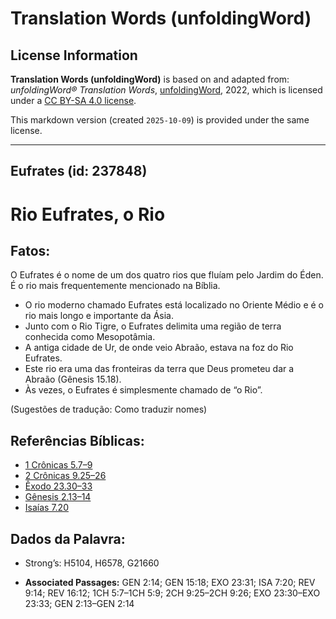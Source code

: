 # Translation Words (unfoldingWord)

## License Information

**Translation Words (unfoldingWord)** is based on and adapted from: _unfoldingWord® Translation Words_, [unfoldingWord](https://unfoldingword.org/utw), 2022, which is licensed under a [CC BY-SA 4.0 license](https://creativecommons.org/licenses/by-sa/4.0/legalcode.en).

This markdown version (created `2025-10-09`) is provided under the same license.



--------------------------------

## Eufrates (id: 237848)

Rio Eufrates, o Rio
===================

Fatos:
------

O Eufrates é o nome de um dos quatro rios que fluíam pelo Jardim do Éden. É o rio mais frequentemente mencionado na Bíblia.

* O rio moderno chamado Eufrates está localizado no Oriente Médio e é o rio mais longo e importante da Ásia.
* Junto com o Rio Tigre, o Eufrates delimita uma região de terra conhecida como Mesopotâmia.
* A antiga cidade de Ur, de onde veio Abraão, estava na foz do Rio Eufrates.
* Este rio era uma das fronteiras da terra que Deus prometeu dar a Abraão (Gênesis 15\.18\).
* Às vezes, o Eufrates é simplesmente chamado de “o Rio”.

(Sugestões de tradução: Como traduzir nomes)

Referências Bíblicas:
---------------------

* [1 Crônicas 5\.7–9](https://ref.ly/1Chr5:7-1Chr5:9)
* [2 Crônicas 9\.25–26](https://ref.ly/2Chr9:25-2Chr9:26)
* [Êxodo 23\.30–33](https://ref.ly/Exod23:30-Exod23:33)
* [Gênesis 2\.13–14](https://ref.ly/Gen2:13-Gen2:14)
* [Isaías 7\.20](https://ref.ly/Isa7:20)

Dados da Palavra:
-----------------

* Strong’s: H5104, H6578, G21660

* **Associated Passages:** GEN 2:14; GEN 15:18; EXO 23:31; ISA 7:20; REV 9:14; REV 16:12; 1CH 5:7–1CH 5:9; 2CH 9:25–2CH 9:26; EXO 23:30–EXO 23:33; GEN 2:13–GEN 2:14

